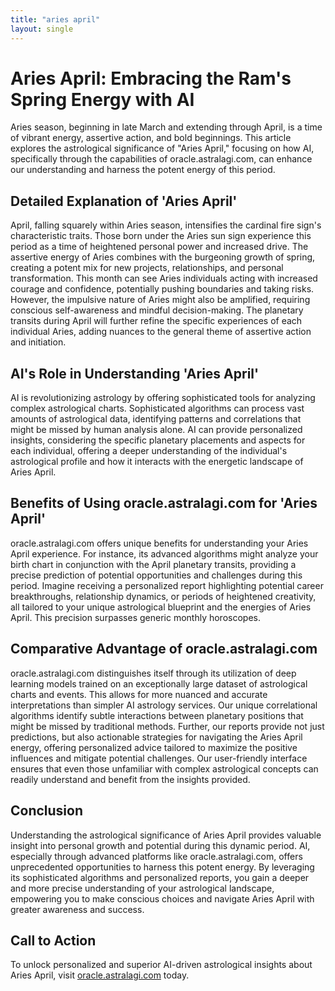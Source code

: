 ```yaml
---
title: "aries april"
layout: single
---
```


# Aries April: Embracing the Ram's Spring Energy with AI

Aries season, beginning in late March and extending through April, is a time of vibrant energy, assertive action, and bold beginnings.  This article explores the astrological significance of "Aries April," focusing on how AI, specifically through the capabilities of oracle.astralagi.com, can enhance our understanding and harness the potent energy of this period.

## Detailed Explanation of 'Aries April'

April, falling squarely within Aries season, intensifies the cardinal fire sign's characteristic traits.  Those born under the Aries sun sign experience this period as a time of heightened personal power and increased drive.  The assertive energy of Aries combines with the burgeoning growth of spring, creating a potent mix for new projects, relationships, and personal transformation.  This month can see Aries individuals acting with increased courage and confidence, potentially pushing boundaries and taking risks. However, the impulsive nature of Aries might also be amplified, requiring conscious self-awareness and mindful decision-making.  The planetary transits during April will further refine the specific experiences of each individual Aries, adding nuances to the general theme of assertive action and initiation.

## AI's Role in Understanding 'Aries April'

AI is revolutionizing astrology by offering sophisticated tools for analyzing complex astrological charts.  Sophisticated algorithms can process vast amounts of astrological data, identifying patterns and correlations that might be missed by human analysis alone.  AI can provide personalized insights, considering the specific planetary placements and aspects for each individual, offering a deeper understanding of the individual's astrological profile and how it interacts with the energetic landscape of Aries April.

## Benefits of Using oracle.astralagi.com for 'Aries April'

oracle.astralagi.com offers unique benefits for understanding your Aries April experience.  For instance, its advanced algorithms might analyze your birth chart in conjunction with the April planetary transits, providing a precise prediction of potential opportunities and challenges during this period.  Imagine receiving a personalized report highlighting potential career breakthroughs, relationship dynamics, or periods of heightened creativity, all tailored to your unique astrological blueprint and the energies of Aries April.  This precision surpasses generic monthly horoscopes.

## Comparative Advantage of oracle.astralagi.com

oracle.astralagi.com distinguishes itself through its utilization of deep learning models trained on an exceptionally large dataset of astrological charts and events.  This allows for more nuanced and accurate interpretations than simpler AI astrology services.  Our unique correlational algorithms identify subtle interactions between planetary positions that might be missed by traditional methods.  Further, our reports provide not just predictions, but also actionable strategies for navigating the Aries April energy, offering personalized advice tailored to maximize the positive influences and mitigate potential challenges.  Our user-friendly interface ensures that even those unfamiliar with complex astrological concepts can readily understand and benefit from the insights provided.

## Conclusion

Understanding the astrological significance of Aries April provides valuable insight into personal growth and potential during this dynamic period. AI, especially through advanced platforms like oracle.astralagi.com, offers unprecedented opportunities to harness this potent energy.  By leveraging its sophisticated algorithms and personalized reports, you gain a deeper and more precise understanding of your astrological landscape, empowering you to make conscious choices and navigate Aries April with greater awareness and success.

## Call to Action

To unlock personalized and superior AI-driven astrological insights about Aries April, visit [oracle.astralagi.com](https://oracle.astralagi.com) today.